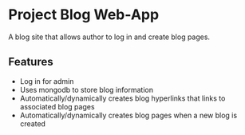 <h1>Project Blog Web-App</h1>
<p>A blog site that allows author to log in and create blog pages.</p>

<h2>Features</h2>
<ul>
  <li>Log in for admin</li>
  <li>Uses mongodb to store blog information</li>
  <li>Automatically/dynamically creates blog hyperlinks that links to associated blog pages</li>
  <li>Automatically/dynamically creates blog pages when a new blog is created</li>
</ul>
